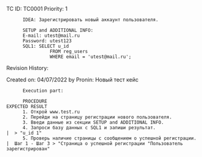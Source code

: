 TC ID: TC0001
Priority: 1

          IDEA: Зарегистрировать новый аккаунт пользователя.

          SETUP and ADDITIONAL INFO:
          E-mail: utest@mail.ru
          Password: utest123
          SQL1: SELECT u_id 
                    FROM reg_users
                    WHERE email = 'utest@mail.ru';  

Revision History:
      
Created on: 04/07/2022 by Pronin:                           Новый тест кейс

          Execution part:

          PROCEDURE                                                           EXPECTED RESULT
          1. Открой www.test.ru
          2. Перейди на страницу регистрации нового пользователя.
          3. Введи данные из секции SETUP and ADDITIONAL INFO.
          4. Запроси базу данных с SQL1 и запиши результат.                |  > "u_id 1"
          5. Проверь наличие страницы с сообщением о успешной регистрации. |  Шаг 1 - Шаг 3 > "Cтраница о успешной регистрации "Пользователь зарегистрирован"

